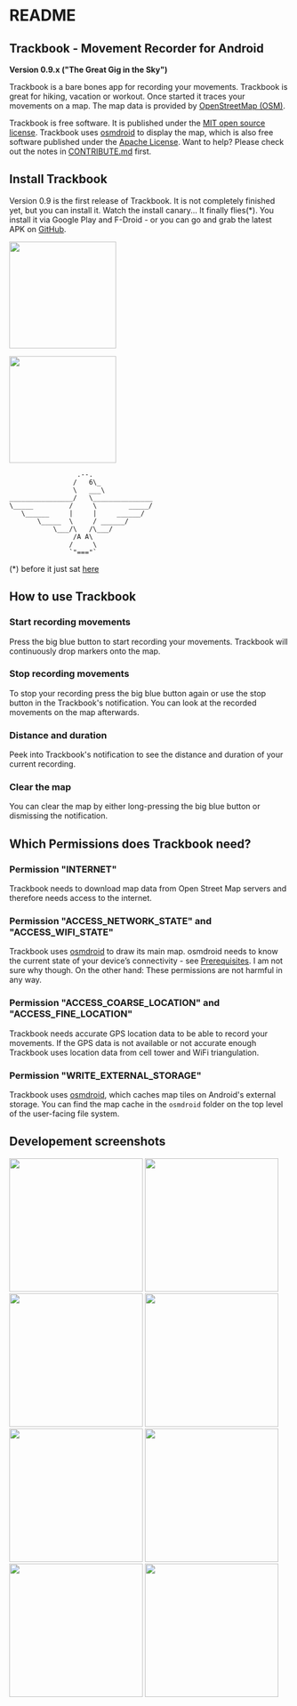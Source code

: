 README
======

Trackbook - Movement Recorder for Android
-----------------------------------------

**Version 0.9.x ("The Great Gig in the Sky")**

Trackbook is a bare bones app for recording your movements. Trackbook is great for hiking, vacation or workout. Once started it traces your movements on a map. The map data is provided by [OpenStreetMap (OSM)](https://www.openstreetmap.org/).

Trackbook is free software. It is published under the [MIT open source license](https://opensource.org/licenses/MIT). Trackbook uses [osmdroid](https://github.com/osmdroid/osmdroid) to display the map, which is also free software published under the [Apache License](https://github.com/osmdroid/osmdroid/blob/master/LICENSE). Want to help? Please check out the notes in [CONTRIBUTE.md](https://github.com/y20k/transistor/blob/master/CONTRIBUTE.md) first.

Install Trackbook
-----------------
Version 0.9 is the first release of Trackbook. It is not completely finished yet, but you can install it. Watch the install canary... It finally flies(*). You install it via Google Play and F-Droid - or you can go and grab the latest APK on [GitHub](https://github.com/y20k/trackbook/releases).

[<img src="https://play.google.com/intl/de_de/badges/images/generic/en_badge_web_generic.png" width="192">](https://play.google.com/store/apps/details?id=org.y20k.trackbook)

[<img src="https://cloud.githubusercontent.com/assets/9103935/14702535/45f6326a-07ab-11e6-9256-469c1dd51c22.png" width="192">](https://f-droid.org/repository/browse/?fdid=org.y20k.trackbook)

                     .--.
                    /   6\_
                    \   ___\
    ________________/   \_______________
    \_____         /     \        _____/
       \______     |     |     ______/
           \_____  \     / ______/
               \___/\   /\___/
                    /A A\
                   /     \
                   `"==="`

(*) before it just sat [here](https://github.com/y20k/trackbook/blob/42ce5a3e764cd84365afaf0bb58929482b9e0890/README.md)

How to use Trackbook
--------------------
### Start recording movements
Press the big blue button to start recording your movements. Trackbook will continuously drop markers onto the map.

### Stop recording movements
To stop your recording press the big blue button again or use the stop button in the Trackbook's notification. You can look at the recorded movements on the map afterwards.

### Distance and duration
Peek into Trackbook's notification to see the distance and duration of your current recording.

### Clear the map
You can clear the map by either long-pressing the big blue button or dismissing the notification.

Which Permissions does Trackbook need?
--------------------------------------
### Permission "INTERNET"
Trackbook needs to download map data from Open Street Map servers and therefore needs access to the internet.

### Permission "ACCESS_NETWORK_STATE" and "ACCESS_WIFI_STATE"
Trackbook uses [osmdroid](https://github.com/osmdroid/osmdroid/) to draw its main map. osmdroid needs to know the current state of your device’s connectivity - see [Prerequisites](https://github.com/osmdroid/osmdroid/wiki/Prerequisites). I am not sure why though. On the other hand: These permissions are not harmful in any way.

### Permission "ACCESS_COARSE_LOCATION" and "ACCESS_FINE_LOCATION"
Trackbook needs accurate GPS location data to be able to record your movements. If the GPS data is not available or not accurate enough Trackbook uses location data from cell tower and WiFi triangulation.

### Permission "WRITE_EXTERNAL_STORAGE"
Trackbook uses [osmdroid](https://github.com/osmdroid/osmdroid), which caches map tiles on Android's external storage. You can find the map cache in the `osmdroid` folder on the top level of the user-facing file system.

Developement screenshots
------------------------
[<img src="https://cloud.githubusercontent.com/assets/9103935/18436615/9e6d973e-78f9-11e6-8d3d-21f655127579.png" width="240">](https://cloud.githubusercontent.com/assets/9103935/18436615/9e6d973e-78f9-11e6-8d3d-21f655127579.png)
[<img src="https://cloud.githubusercontent.com/assets/9103935/18436620/a1d5b71c-78f9-11e6-8770-5b7955a7d762.png" width="240">](https://cloud.githubusercontent.com/assets/9103935/18436620/a1d5b71c-78f9-11e6-8770-5b7955a7d762.png)
[<img src="https://cloud.githubusercontent.com/assets/9103935/18436623/a42cb416-78f9-11e6-9f34-e7b3203f1ea9.png" width="240">](https://cloud.githubusercontent.com/assets/9103935/18436623/a42cb416-78f9-11e6-9f34-e7b3203f1ea9.png)
[<img src="https://cloud.githubusercontent.com/assets/9103935/18436627/a6822cfa-78f9-11e6-9662-0e7f245312e9.png" width="240">](https://cloud.githubusercontent.com/assets/9103935/18436627/a6822cfa-78f9-11e6-9662-0e7f245312e9.png)
[<img src="https://cloud.githubusercontent.com/assets/9103935/18436628/a8b22692-78f9-11e6-9498-a48464285e6c.png" width="240">](https://cloud.githubusercontent.com/assets/9103935/18436628/a8b22692-78f9-11e6-9498-a48464285e6c.png)
[<img src="https://cloud.githubusercontent.com/assets/9103935/18436629/aad5ac78-78f9-11e6-8e3d-915d46f76765.png" width="240">](https://cloud.githubusercontent.com/assets/9103935/18436629/aad5ac78-78f9-11e6-8e3d-915d46f76765.png)
[<img src="https://cloud.githubusercontent.com/assets/9103935/18436631/ad2cf63e-78f9-11e6-9ea6-68bbfee0f7d4.png" width="240">](https://cloud.githubusercontent.com/assets/9103935/18436631/ad2cf63e-78f9-11e6-9ea6-68bbfee0f7d4.png)
[<img src="https://cloud.githubusercontent.com/assets/9103935/18436633/afe55aba-78f9-11e6-9720-0554fd5b4107.png" width="240">](https://cloud.githubusercontent.com/assets/9103935/18436633/afe55aba-78f9-11e6-9720-0554fd5b4107.png)

